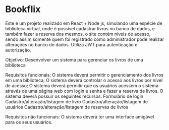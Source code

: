 # Bookflix
Este é um projeto realizado em React + Node js, simulando uma espécie de biblioteca virtual, onde é possível cadastrar livros no banco de dados, e também fazer a reserva dos mesmos, o site contém níveis de acesso, sendo assim somente quem foi registrado como administrador pode realizar alterações no banco de dados. Utiliza JWT para autenticação e autorização.

Objetivo:
Desenvolver um sistema para gerenciar os livros de uma biblioteca

Requisitos funcionais: 
O sistema deverá permitir o gerenciamento dos livros em uma biblioteca;
O sistema deverá controlar o acesso aos livros por nível de acesso;
O sistema deverá permitir que os usuários acessem o sistema através de uma página web com login e senha e fazer a reserva de livros.
O sistema deverá possuir os seguintes recursos:
Formulário de login
Cadastro/alteração/listagem de livro
Cadastro/alteração/listagem de usuários
Cadastro/alteração/listagem de reservas de livros


Requisitos não funcionais:
O sistema deverá ter uma interface amigável para os seus usuários.

